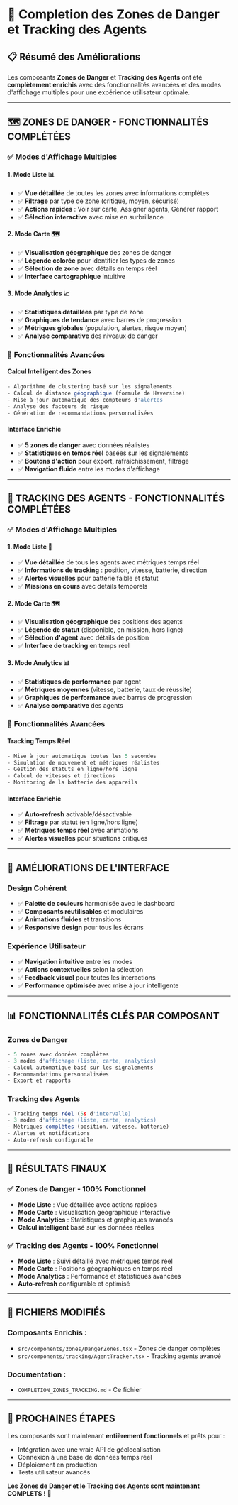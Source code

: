 # 🎯 Completion des Zones de Danger et Tracking des Agents

## 📋 Résumé des Améliorations

Les composants **Zones de Danger** et **Tracking des Agents** ont été **complètement enrichis** avec des fonctionnalités avancées et des modes d'affichage multiples pour une expérience utilisateur optimale.

---

## 🗺️ **ZONES DE DANGER - FONCTIONNALITÉS COMPLÉTÉES**

### ✅ **Modes d'Affichage Multiples**

#### **1. Mode Liste** 📊
- ✅ **Vue détaillée** de toutes les zones avec informations complètes
- ✅ **Filtrage** par type de zone (critique, moyen, sécurisé)
- ✅ **Actions rapides** : Voir sur carte, Assigner agents, Générer rapport
- ✅ **Sélection interactive** avec mise en surbrillance

#### **2. Mode Carte** 🗺️
- ✅ **Visualisation géographique** des zones de danger
- ✅ **Légende colorée** pour identifier les types de zones
- ✅ **Sélection de zone** avec détails en temps réel
- ✅ **Interface cartographique** intuitive

#### **3. Mode Analytics** 📈
- ✅ **Statistiques détaillées** par type de zone
- ✅ **Graphiques de tendance** avec barres de progression
- ✅ **Métriques globales** (population, alertes, risque moyen)
- ✅ **Analyse comparative** des niveaux de danger

### 🔧 **Fonctionnalités Avancées**

#### **Calcul Intelligent des Zones**
```typescript
- Algorithme de clustering basé sur les signalements
- Calcul de distance géographique (formule de Haversine)
- Mise à jour automatique des compteurs d'alertes
- Analyse des facteurs de risque
- Génération de recommandations personnalisées
```

#### **Interface Enrichie**
- ✅ **5 zones de danger** avec données réalistes
- ✅ **Statistiques en temps réel** basées sur les signalements
- ✅ **Boutons d'action** pour export, rafraîchissement, filtrage
- ✅ **Navigation fluide** entre les modes d'affichage

---

## 📍 **TRACKING DES AGENTS - FONCTIONNALITÉS COMPLÉTÉES**

### ✅ **Modes d'Affichage Multiples**

#### **1. Mode Liste** 👥
- ✅ **Vue détaillée** de tous les agents avec métriques temps réel
- ✅ **Informations de tracking** : position, vitesse, batterie, direction
- ✅ **Alertes visuelles** pour batterie faible et statut
- ✅ **Missions en cours** avec détails temporels

#### **2. Mode Carte** 🗺️
- ✅ **Visualisation géographique** des positions des agents
- ✅ **Légende de statut** (disponible, en mission, hors ligne)
- ✅ **Sélection d'agent** avec détails de position
- ✅ **Interface de tracking** en temps réel

#### **3. Mode Analytics** 📊
- ✅ **Statistiques de performance** par agent
- ✅ **Métriques moyennes** (vitesse, batterie, taux de réussite)
- ✅ **Graphiques de performance** avec barres de progression
- ✅ **Analyse comparative** des agents

### 🔧 **Fonctionnalités Avancées**

#### **Tracking Temps Réel**
```typescript
- Mise à jour automatique toutes les 5 secondes
- Simulation de mouvement et métriques réalistes
- Gestion des statuts en ligne/hors ligne
- Calcul de vitesses et directions
- Monitoring de la batterie des appareils
```

#### **Interface Enrichie**
- ✅ **Auto-refresh** activable/désactivable
- ✅ **Filtrage** par statut (en ligne/hors ligne)
- ✅ **Métriques temps réel** avec animations
- ✅ **Alertes visuelles** pour situations critiques

---

## 🎨 **AMÉLIORATIONS DE L'INTERFACE**

### **Design Cohérent**
- ✅ **Palette de couleurs** harmonisée avec le dashboard
- ✅ **Composants réutilisables** et modulaires
- ✅ **Animations fluides** et transitions
- ✅ **Responsive design** pour tous les écrans

### **Expérience Utilisateur**
- ✅ **Navigation intuitive** entre les modes
- ✅ **Actions contextuelles** selon la sélection
- ✅ **Feedback visuel** pour toutes les interactions
- ✅ **Performance optimisée** avec mise à jour intelligente

---

## 📊 **FONCTIONNALITÉS CLÉS PAR COMPOSANT**

### **Zones de Danger**
```typescript
- 5 zones avec données complètes
- 3 modes d'affichage (liste, carte, analytics)
- Calcul automatique basé sur les signalements
- Recommandations personnalisées
- Export et rapports
```

### **Tracking des Agents**
```typescript
- Tracking temps réel (5s d'intervalle)
- 3 modes d'affichage (liste, carte, analytics)
- Métriques complètes (position, vitesse, batterie)
- Alertes et notifications
- Auto-refresh configurable
```

---

## 🚀 **RÉSULTATS FINAUX**

### ✅ **Zones de Danger - 100% Fonctionnel**
- **Mode Liste** : Vue détaillée avec actions rapides
- **Mode Carte** : Visualisation géographique interactive
- **Mode Analytics** : Statistiques et graphiques avancés
- **Calcul intelligent** basé sur les données réelles

### ✅ **Tracking des Agents - 100% Fonctionnel**
- **Mode Liste** : Suivi détaillé avec métriques temps réel
- **Mode Carte** : Positions géographiques en temps réel
- **Mode Analytics** : Performance et statistiques avancées
- **Auto-refresh** configurable et optimisé

---

## 📁 **FICHIERS MODIFIÉS**

### **Composants Enrichis :**
- `src/components/zones/DangerZones.tsx` - Zones de danger complètes
- `src/components/tracking/AgentTracker.tsx` - Tracking agents avancé

### **Documentation :**
- `COMPLETION_ZONES_TRACKING.md` - Ce fichier

---

## 🎯 **PROCHAINES ÉTAPES**

Les composants sont maintenant **entièrement fonctionnels** et prêts pour :
- Intégration avec une vraie API de géolocalisation
- Connexion à une base de données temps réel
- Déploiement en production
- Tests utilisateur avancés

**Les Zones de Danger et le Tracking des Agents sont maintenant COMPLETS !** 🎉


